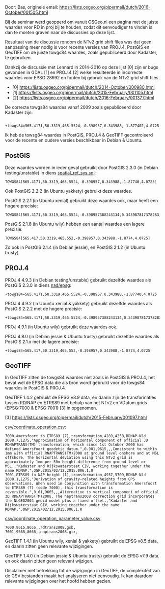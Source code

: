Door: Bas, originele email: https://lists.osgeo.org/pipermail/dutch/2016-October/001505.html

Bij de seminar werd geopperd om vanuit OSGeo.nl een pagina met de juiste
waardes voor RD in proj bij te houden, zodat dit eenvoudiger te vinden
is dan te moeten graven naar de discussies op deze lijst.

Resultaat van de discussie rondom de NTv2 grid shift files was dat geen
aanpassing meer nodig is voor recente versies van PROJ.4, PostGIS en
GeoTIFF om de juiste towgs84 waardes, zoals gepubliceerd door Kadaster,
te gebruiken.

Dankzij de discussie met Lennard in 2014-2016 op deze lijst [0] zijn er
bugs gevonden in GDAL [1] en PROJ.4 [2] welke resulteerde in incorrecte
waardes voor EPSG:28992 en fouten bij gebruik van de NTv2 grid shift files.

* [0] https://lists.osgeo.org/pipermail/dutch/2014-October/000980.html
* [1] https://lists.osgeo.org/pipermail/dutch/2015-February/001105.html
* [2] https://lists.osgeo.org/pipermail/dutch/2016-February/001377.html

De correcte towgs84 waardes vanaf 2009 zoals gepubliceerd door Kadaster
zijn:

```
 +towgs84=565.4171,50.3319,465.5524,-0.398957,0.343988,-1.877402,4.0725
```

Ik heb de towsg84 waardes in PostGIS, PROJ.4 & GeoTIFF gecontroleerd
voor de recente en oudere versies beschikbaar in Debian & Ubuntu.


PostGIS
-------

Deze waardes worden in ieder geval gebruikt door PostGIS 2.3.0 (in
Debian testing/unstable) in diens [spatial_ref_sys.sql](https://trac.osgeo.org/postgis/browser/tags/2.3.0/spatial_ref_sys.sql):
```
TOWGS84[565.4171,50.3319,465.5524,-0.398957,0.343988,-1.87740,4.0725]
```
Ook PostGIS 2.2.2 (in Ubuntu yakkety) gebruikt deze waardes.

PostGIS 2.2.1 (in Ubuntu xenial) gebruikt deze waardes ook, maar heeft
een hogere precisie:
```
TOWGS84[565.4171,50.3319,465.5524,-0.398957388243134,0.343987817378283,-1.87740163998045,4.0725]
```
PostGIS 2.1.8 (in Ubuntu wily) hebben een aantal waardes een lagere
precisie:
```
TOWGS84[565.417,50.3319,465.552,-0.398957,0.343988,-1.8774,4.0725]
```
Zo ook in PostGIS 2.1.4 (in Debian jessie), en PostGIS 2.1.2 (in Ubuntu
trusty).


PROJ.4
------

PROJ.4 4.9.3 (in Debian testing/unstable) gebruikt dezelfde waardes als
PostGIS 2.3.0 in diens [nad/epsg](https://github.com/OSGeo/proj.4/blob/4.9.3/nad/epsg):

```
+towgs84=565.4171,50.3319,465.5524,-0.398957,0.343988,-1.87740,4.0725
```

PROJ.4 4.9.2 (in Ubuntu xenial & yakkety) gebruikt dezelfde waardes als
PostGIS 2.2.2 met de hogere precisie:

```
+towgs84=565.4171,50.3319,465.5524,-0.398957388243134,0.343987817378283,-1.87740163998045,4.0725
```

PROJ 4.9.1 (in Ubuntu wily) gebruikt deze waardes ook.

PROJ 4.8.0 (in Debian jessie & Ubuntu trusty) gebruikt dezelfde waardes
als PostGIS 2.1.x met de lagere precisie:

```
+towgs84=565.417,50.3319,465.552,-0.398957,0.343988,-1.8774,4.0725
```

GeoTIFF
-------

In GeoTIFF zitten de towgs84 waardes niet zoals in PostGIS & PROJ.4, het
bevat wel de EPSG data die als bron wordt gebruikt voor de towgs84
waardes in PostGIS & PROJ.4.

GeoTIFF 1.4.2 gebruikt de EPSG v8.9 data, en daarin zijn de
transformaties tussen RD/NAP en ETRS89 met behulp van het NTv2 en VDatum
grids (EPSG:7000 & EPSG:7001) [3] in opgenomen.

[3] https://lists.osgeo.org/pipermail/dutch/2015-February/001097.html

[csv/coordinate_operation.csv](https://trac.osgeo.org/geotiff/browser/tags/libgeotiff-1.4.2/csv/coordinate_operation.csv):

```
7000,Amersfoort to ETRS89 (7),transformation,4289,4258,RDNAP-Nld 2008,7,1275,"Approximation of horizontal component of official 3D RDNAPTRANS(TM) transformation, which since 1st October 2000 has defined Amersfoort geodetic datum.",0.001,9615,,,Consistent to within 1mm with official RNAPTRANS(TM)2008 at ground level onshore and at MSL offshore. The horizontal deviation using this NTv2 grid is approximately 1mm per 50m height difference from ground level or MSL.,"Kadaster and Rijkswaterstaat CIV, working together under the name RDNAP.",OGP,2015/02/12,2015.006,1,0
7001,ETRS89 to NAP height (1),transformation,4937,5709,RDNAP-Nld 2008,1,1275,"Derivation of gravity-related heights from GPS observations. When used in conjunction with transformation Amersfoort to ETRS89 (7) (code 7000), this transformation is reversible.",0.01,9665,,,Alternative to vertical component of official 3D RDNAPTRANS(TM)2008. The naptrans2008 correction grid incorporates the NLGEO2004 geoid model plus a fixed offset.,"Kadaster and Rijkswaterstaat CIV, working together under the name RDNAP.",OGP,2015/02/12,2015.006,1,0
```

[csv/coordinate_operation_parameter_value.csv](https://trac.osgeo.org/geotiff/browser/tags/libgeotiff-1.4.2/csv/coordinate_operation_parameter_value.csv):

```
7000,9615,8656,,rdtrans2008.gsb,
7001,9665,8666,,naptrans2008.gtx,
```

GeoTIFF 1.4.1 (in Ubuntu wily, xenial & yakkety) gebruikt de EPSG v8.5
data, en daarin zitten geen relevante wijzigingen.

GeoTIFF 1.4.0 (in Debian jessie & Ubuntu trusty) gebruikt de EPSG v7.9
data, en ook daarin zitten geen relevant wijzigen.

Disclaimer met betrekking tot de wijzigingen in GeoTIFF, de complexiteit
van de CSV bestanden maakt het analyseren niet eenvoudig. Ik kan
daardoor relevante wijzigingen over het hoofd hebben gezien.
